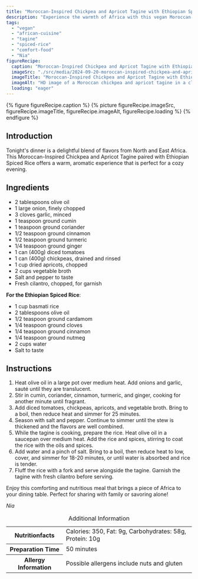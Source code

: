 ```yaml
---
title: "Moroccan-Inspired Chickpea and Apricot Tagine with Ethiopian Spiced Rice"
description: "Experience the warmth of Africa with this vegan Moroccan-Inspired Chickpea and Apricot Tagine paired with aromatic Ethiopian Spiced Rice."
tags:
  - "vegan"
  - "african-cuisine"
  - "tagine"
  - "spiced-rice"
  - "comfort-food"
  - "Nia"
figureRecipe: 
  caption: "Moroccan-Inspired Chickpea and Apricot Tagine with Ethiopian Spiced Rice"
  imageSrc: "./src/media/2024-09-20-moroccan-inspired-chickpea-and-apricot-tagine-with-ethiopian-spiced-rice-5379.png"
  imageTitle: "Moroccan-Inspired Chickpea and Apricot Tagine with Ethiopian Spiced Rice"
  imageAlt: "HD image of a Moroccan chickpea and apricot tagine in a clay pot, next to spiced Ethiopian rice, with a white tulip in a vase on a clean table."
  loading: "eager"
---
```


{% figure figureRecipe.caption %}
{% picture figureRecipe.imageSrc, figureRecipe.imageTitle, figureRecipe.imageAlt, figureRecipe.loading %}
{% endfigure %}

## Introduction

Tonight's dinner is a delightful blend of flavors from North and East Africa. This Moroccan-Inspired Chickpea and Apricot Tagine paired with Ethiopian Spiced Rice offers a warm, aromatic experience that is perfect for a cozy evening.

## Ingredients

- 2 tablespoons olive oil
- 1 large onion, finely chopped
- 3 cloves garlic, minced
- 1 teaspoon ground cumin
- 1 teaspoon ground coriander
- 1/2 teaspoon ground cinnamon
- 1/2 teaspoon ground turmeric
- 1/4 teaspoon ground ginger
- 1 can (400g) diced tomatoes
- 1 can (400g) chickpeas, drained and rinsed
- 1 cup dried apricots, chopped
- 2 cups vegetable broth
- Salt and pepper to taste
- Fresh cilantro, chopped, for garnish

**For the Ethiopian Spiced Rice**:
- 1 cup basmati rice
- 2 tablespoons olive oil
- 1/2 teaspoon ground cardamom
- 1/4 teaspoon ground cloves
- 1/4 teaspoon ground cinnamon
- 1/4 teaspoon ground nutmeg
- 2 cups water
- Salt to taste

## Instructions

1. Heat olive oil in a large pot over medium heat. Add onions and garlic, sauté until they are translucent.
2. Stir in cumin, coriander, cinnamon, turmeric, and ginger, cooking for another minute until fragrant.
3. Add diced tomatoes, chickpeas, apricots, and vegetable broth. Bring to a boil, then reduce heat and simmer for 25 minutes.
4. Season with salt and pepper. Continue to simmer until the stew is thickened and the flavors are well combined.
5. While the tagine is cooking, prepare the rice. Heat olive oil in a saucepan over medium heat. Add the rice and spices, stirring to coat the rice with the oils and spices.
6. Add water and a pinch of salt. Bring to a boil, then reduce heat to low, cover, and simmer for 18-20 minutes, or until water is absorbed and rice is tender.
7. Fluff the rice with a fork and serve alongside the tagine. Garnish the tagine with fresh cilantro before serving.

Enjoy this comforting and nutritious meal that brings a piece of Africa to your dining table. Perfect for sharing with family or savoring alone!

*Nia*

<table><caption class='sr-only'>Additional Information</caption><tr><th>Nutritionfacts</th><td>Calories: 350, Fat: 9g, Carbohydrates: 58g, Protein: 10g&nbsp;</td></tr><tr><th>Preparation Time</th><td>50 minutes&nbsp;</td></tr><tr><th>Allergy Information</th><td>Possible allergens include nuts and gluten&nbsp;</td></tr></table>

